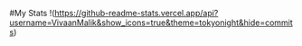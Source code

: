 #My Stats
!(https://github-readme-stats.vercel.app/api?username=VivaanMalik&show_icons=true&theme=tokyonight&hide=commits)
